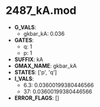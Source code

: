 # 2487_kA.mod

- **G_VALS**:
  - gkbar_kA: 0.036
- **GATES**:
  - q: 1
  - p: 1
- **SUFFIX**: kA
- **GMAX_NAME**: gkbar_kA
- **STATES**: ['p', 'q']
- **I_VALS**:
  - 6.3: 0.03600199380446566
  - 37: 0.03600199380446566
- **ERROR_FLAGS**: []

